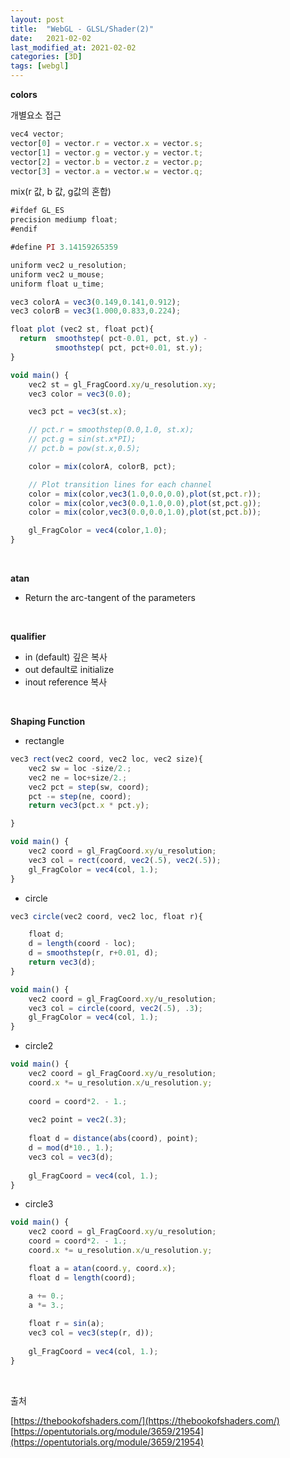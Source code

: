 ```yaml
---
layout: post
title:  "WebGL - GLSL/Shader(2)"
date:   2021-02-02
last_modified_at: 2021-02-02
categories: [3D]
tags: [webgl]
---
```


**colors**

개별요소 접근

```javascript
vec4 vector;
vector[0] = vector.r = vector.x = vector.s;
vector[1] = vector.g = vector.y = vector.t;
vector[2] = vector.b = vector.z = vector.p;
vector[3] = vector.a = vector.w = vector.q;
```

mix(r 값, b 값, g값의 혼합)
```javascript
#ifdef GL_ES
precision mediump float;
#endif

#define PI 3.14159265359

uniform vec2 u_resolution;
uniform vec2 u_mouse;
uniform float u_time;

vec3 colorA = vec3(0.149,0.141,0.912);
vec3 colorB = vec3(1.000,0.833,0.224);

float plot (vec2 st, float pct){
  return  smoothstep( pct-0.01, pct, st.y) -
          smoothstep( pct, pct+0.01, st.y);
}

void main() {
    vec2 st = gl_FragCoord.xy/u_resolution.xy;
    vec3 color = vec3(0.0);

    vec3 pct = vec3(st.x);

    // pct.r = smoothstep(0.0,1.0, st.x);
    // pct.g = sin(st.x*PI);
    // pct.b = pow(st.x,0.5);

    color = mix(colorA, colorB, pct);

    // Plot transition lines for each channel
    color = mix(color,vec3(1.0,0.0,0.0),plot(st,pct.r));
    color = mix(color,vec3(0.0,1.0,0.0),plot(st,pct.g));
    color = mix(color,vec3(0.0,0.0,1.0),plot(st,pct.b));

    gl_FragColor = vec4(color,1.0);
}
```
<br/>

**atan**
- Return the arc-tangent of the parameters

<br/>

**qualifier**

- in (default) 깊은 복사
- out default로 initialize
- inout reference 복사

<br/>

**Shaping Function**

- rectangle

```javascript
vec3 rect(vec2 coord, vec2 loc, vec2 size){
    vec2 sw = loc -size/2.;
    vec2 ne = loc+size/2.;
    vec2 pct = step(sw, coord);
    pct -= step(ne, coord);
    return vec3(pct.x * pct.y);

}

void main() {
    vec2 coord = gl_FragCoord.xy/u_resolution;
    vec3 col = rect(coord, vec2(.5), vec2(.5));
    gl_FragColor = vec4(col, 1.);
}
```

- circle

```javascript
vec3 circle(vec2 coord, vec2 loc, float r){

    float d;
    d = length(coord - loc);
    d = smoothstep(r, r+0.01, d);
    return vec3(d);    
}

void main() {
    vec2 coord = gl_FragCoord.xy/u_resolution;
    vec3 col = circle(coord, vec2(.5), .3);
    gl_FragColor = vec4(col, 1.);
}
```

- circle2

```javascript
void main() {
    vec2 coord = gl_FragCoord.xy/u_resolution;
    coord.x *= u_resolution.x/u_resolution.y;
    
    coord = coord*2. - 1.;
    
    vec2 point = vec2(.3);
    
    float d = distance(abs(coord), point);
    d = mod(d*10., 1.);
    vec3 col = vec3(d);
    
    gl_FragCoord = vec4(col, 1.);
}
```

- circle3

```javascript
void main() {
    vec2 coord = gl_FragCoord.xy/u_resolution;
    coord = coord*2. - 1.;
    coord.x *= u_resolution.x/u_resolution.y;

    float a = atan(coord.y, coord.x);
    float d = length(coord);

    a += 0.;
    a *= 3.;
    
    float r = sin(a);
    vec3 col = vec3(step(r, d));
    
    gl_FragCoord = vec4(col, 1.);
}
```

<br/>

출처 

[https://thebookofshaders.com/](https://thebookofshaders.com/)
[https://opentutorials.org/module/3659/21954](https://opentutorials.org/module/3659/21954)
<br/>
